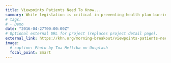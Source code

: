 ```yaml
---
title: Viewpoints Patients Need To Know...
summary: While legislation is critical in preventing health plan barriers, consumers also play a role. By knowing ...
# tags:
# - Demo
date: "2016-04-27T00:00:00Z"
# Optional external URL for project (replaces project detail page).
external_link: https://khn.org/morning-breakout/viewpoints-patients-need-to-know-they-can-fight-those-denied-medical-bills-get-a-grip-on-the-doomsday-issues-surrounding-medicare-for-all/
image:
  # caption: Photo by Toa Heftiba on Unsplash
  focal_point: Smart
---
```

